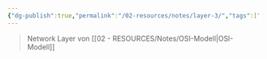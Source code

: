 ```yaml
---
{"dg-publish":true,"permalink":"/02-resources/notes/layer-3/","tags":["#informatik/netzwerk/osi"],"noteIcon":"","updated":"2025-09-10T16:35:25.000+02:00"}
---
```


>Network Layer von [[02 - RESOURCES/Notes/OSI-Modell\|OSI-Modell]]
